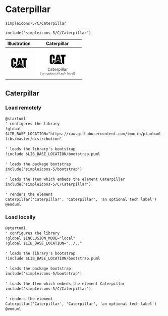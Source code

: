 # Caterpillar


```text
simpleicons-5/C/Caterpillar
```

```text
include('simpleicons-5/C/Caterpillar')
```



| Illustration | Caterpillar |
| :---: | :---: |
| ![illustration for Illustration](../../simpleicons-5/C/Caterpillar.png) | ![illustration for Caterpillar](../../simpleicons-5/C/Caterpillar.Local.png) |




## Caterpillar

### Load remotely
```plantuml
@startuml
' configures the library
!global $LIB_BASE_LOCATION="https://raw.githubusercontent.com/tmorin/plantuml-libs/master/distribution"

' loads the library's bootstrap
!include $LIB_BASE_LOCATION/bootstrap.puml

' loads the package bootstrap
include('simpleicons-5/bootstrap')

' loads the Item which embeds the element Caterpillar
include('simpleicons-5/C/Caterpillar')

' renders the element
Caterpillar('Caterpillar', 'Caterpillar', 'an optional tech label')
@enduml
```

### Load locally
```plantuml
@startuml
' configures the library
!global $INCLUSION_MODE="local"
!global $LIB_BASE_LOCATION="../.."

' loads the library's bootstrap
!include $LIB_BASE_LOCATION/bootstrap.puml

' loads the package bootstrap
include('simpleicons-5/bootstrap')

' loads the Item which embeds the element Caterpillar
include('simpleicons-5/C/Caterpillar')

' renders the element
Caterpillar('Caterpillar', 'Caterpillar', 'an optional tech label')
@enduml
```

